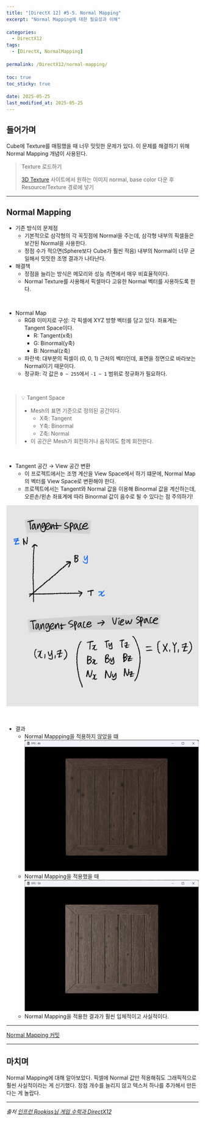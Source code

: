 ```yaml
---
title: "[DirectX 12] #5-5. Normal Mapping"
excerpt: "Normal Mapping에 대한 필요성과 이해"

categories:
  - DirectX12
tags:
  - [DirectX, NormalMapping]

permalink: /DirectX12/normal-mapping/

toc: true
toc_sticky: true

date: 2025-05-25
last_modified_at: 2025-05-25
---
```


## 들어가며

Cube에 Texture를 매핑했을 때 너무 밋밋한 문제가 있다. 이 문제를 해결하기 위해 Normal Mapping 개념이 사용된다.

> Texture 로드하기
>
> [3D Texture](https://3dtextures.me/ )
> 사이트에서 원하는 이미지 normal, base color 다운 후 Resource/Texture 경로에 넣기

---

## Normal Mapping

- 기존 방식의 문제점
    - 기본적으로 삼각형의 각 꼭짓점에 Normal을 주는데, 삼각형 내부의 픽셀들은 보간된 Normal을 사용한다.
    - 정점 수가 적으면(Sphere보다 Cube가 훨씬 적음) 내부의 Normal이 너무 균일해서 밋밋한 조명 결과가 나타난다.
- 해결책
    - 정점을 늘리는 방식은 메모리와 성능 측면에서 매우 비효율적이다.
    - Normal Texture를 사용해서 픽셀마다 고유한 Normal 벡터를 사용하도록 한다.

&nbsp;

- Normal Map
    - RGB 이미지로 구성: 각 픽셀에 XYZ 방향 벡터를 담고 있다. 좌표계는 Tangent Space이다.
        - R: Tangent(x축)
        - G: Binormal(y축)
        - B: Normal(z축)
    - 파란색: 대부분의 픽셀이 (0, 0, 1) 근처의 벡터인데, 표면을 정면으로 바라보는 Normal이기 때문이다.
    - 정규화: 각 값은 `0 ~ 255`에서 `-1 ~ 1` 범위로 정규화가 필요하다.

&nbsp;

> 💡 Tangent Space
>
> - Mesh의 표면 기준으로 정의된 공간이다.
>   - X축: Tangent
>   - Y축: Binormal
>   - Z축: Normal
> - 이 공간은 Mesh가 회전하거나 움직여도 함께 회전한다.

&nbsp;

- Tangent 공간 → View 공간 변환
    - 이 프로젝트에서는 조명 계산을 View Space에서 하기 떄문에, Normal Map의 벡터를 View Space로 변환해야 한다.
    - 프로젝트에서는 Tangent와 Normal 값을 이용해 Binormal 값을 계산하는데, 오른손/왼손 좌표계에 따라 Binormal 값이 음수로 될 수 있다는 점 주의하기!

![TangentSpace](/assets/images/post_img/directx/TangentSpace.jpg)

&nbsp;

- 결과
    - Normal Mappping을 적용하지 않았을 떄
        ![NonNormalMapping](/assets/images/post_img/directx/NormalMappingNonResult.png)
    - Normal Mapping을 적용했을 때
        ![NormalMapping](/assets/images/post_img/directx/NormalMappingResult.png)
    - Normal Mapping을 적용한 결과가 훨씬 입체적이고 사실적이다.
---

[Normal Mapping 커밋](https://github.com/chaeeun-dev/DirectX12/commit/7e7bd85dbbc14d9376339d22ba1b972cd6ddd47c)

---

## 마치며

Normal Mapping에 대해 알아보았다. 픽셀에 Normal 값만 적용해줘도 그래픽적으로 훨씬 사실적이라는 게 신기했다. 정점 개수를 늘리지 않고 텍스처 하나를 추가해서 만든다는 게 놀랍다.

---

*출처* 
*[인프런 Rookiss님 게임 수학과 DirectX12](https://www.inflearn.com/course/%EC%96%B8%EB%A6%AC%EC%96%BC-3d-mmorpg-2/dashboard)*